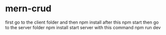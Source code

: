 # mern-crud
first go to the client folder and then npm install
after this npm start
then go to the server folder
npm install
start server with this command npm run dev
